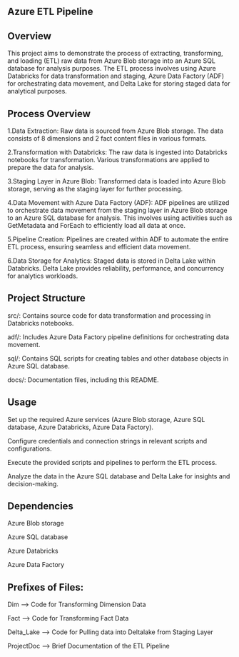 Azure ETL Pipeline
-------------------
Overview
----------
This project aims to demonstrate the process of extracting, transforming, and loading (ETL) raw data from Azure Blob storage into an Azure SQL database for analysis purposes. The ETL process involves using Azure Databricks for data transformation and staging, Azure Data Factory (ADF) for orchestrating data movement, and Delta Lake for storing staged data for analytical purposes.

Process Overview
-----------------
1.Data Extraction: Raw data is sourced from Azure Blob storage. The data consists of 8 dimensions and 2 fact content files in various formats.

2.Transformation with Databricks: The raw data is ingested into Databricks notebooks for transformation. Various transformations are applied to prepare the data for analysis.

3.Staging Layer in Azure Blob: Transformed data is loaded into Azure Blob storage, serving as the staging layer for further processing.

4.Data Movement with Azure Data Factory (ADF): ADF pipelines are utilized to orchestrate data movement from the staging layer in Azure Blob storage to an Azure SQL database for analysis. This involves using activities such as GetMetadata and ForEach to efficiently load all data at once.

5.Pipeline Creation: Pipelines are created within ADF to automate the entire ETL process, ensuring seamless and efficient data movement.

6.Data Storage for Analytics: Staged data is stored in Delta Lake within Databricks. Delta Lake provides reliability, performance, and concurrency for analytics workloads.

Project Structure
------------------
src/: Contains source code for data transformation and processing in Databricks notebooks.

adf/: Includes Azure Data Factory pipeline definitions for orchestrating data movement.

sql/: Contains SQL scripts for creating tables and other database objects in Azure SQL database.

docs/: Documentation files, including this README.

Usage
------
Set up the required Azure services (Azure Blob storage, Azure SQL database, Azure Databricks, Azure Data Factory).

Configure credentials and connection strings in relevant scripts and configurations.

Execute the provided scripts and pipelines to perform the ETL process.

Analyze the data in the Azure SQL database and Delta Lake for insights and decision-making.

Dependencies
----------------
Azure Blob storage

Azure SQL database

Azure Databricks

Azure Data Factory

Prefixes of Files:
-------------------

Dim --> Code for Transforming Dimension Data

Fact --> Code for Transforming Fact Data

Delta_Lake --> Code for Pulling data into Deltalake from Staging Layer

ProjectDoc --> Brief Documentation of the ETL Pipeline

